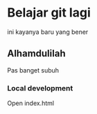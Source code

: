 # Belajar git lagi

ini kayanya baru yang bener

## Alhamdulilah

Pas banget subuh

### Local development

Open index.html
